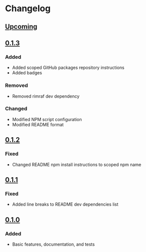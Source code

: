 # Changelog

## [Upcoming](https://github.com/jpcx/testts/compare/0.1.3...devel)

## [0.1.3](https://github.com/jpcx/testts/releases/tag/0.1.3)

### Added

- Added scoped GitHub packages repository instructions
- Added badges

### Removed

- Removed rimraf dev dependency

### Changed

- Modified NPM script configuration
- Modified README format

## [0.1.2](https://github.com/jpcx/testts/releases/tag/0.1.2)

### Fixed

- Changed README npm install instructions to scoped npm name

## [0.1.1](https://github.com/jpcx/testts/releases/tag/0.1.1)

### Fixed

- Added line breaks to README dev dependencies list

## [0.1.0](https://github.com/jpcx/testts/releases/tag/0.1.0)

### Added

- Basic features, documentation, and tests
